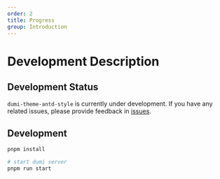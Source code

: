 ```yaml
---
order: 2
title: Progress
group: Introduction
---
```


# Development Description

## Development Status

`dumi-theme-antd-style` is currently under development. If you have any related issues, please provide feedback in [issues](https://github.com/arvinxx/dumi-theme-antd-style/issues).

## Development

```bash
pnpm install

# start dumi server
pnpm run start
```
